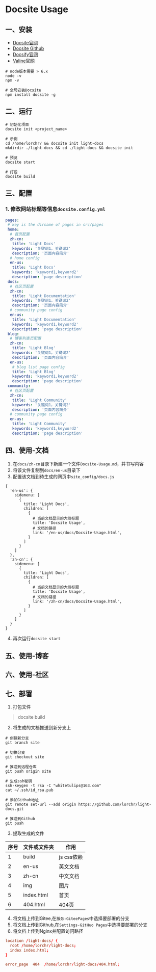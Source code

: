# Docsite Usage

## 一、安装

- [Docsite官网](https://docsite.js.org)
- [Docsite Github](https://github.com/txd-team/docsite)
- [Docsify官网](https://docsify.js.org)
- [Valine官网](https://valine.js.org)

```shell
# node版本需要 > 6.x
node -v
npm -v

# 全局安装Docsite
npm install docsite -g
```

## 二、运行
```shell
# 初始化项目
docsite init <project_name>

# 示例
cd /home/lorchr/ && docsite init light-docs
mkdirdir ./light-docs && cd ./light-docs && docsite init

# 预览
docsite start

# 打包
docsite build
```

## 三、配置

### 1. 修改网站标题等信息`docsite.config.yml`

```yaml
pages:
 # key is the dirname of pages in src/pages
 home:
  # 首页配置
  zh-cn:
   title: 'Light Docs'
   keywords: '关键词1，关键词2'
   description: '页面内容简介'
  # home config
  en-us:
   title: 'Light Docs'
   keywords: 'keyword1,keyword2'
   description: 'page description'
 docs:
  # 社区页配置
  zh-cn:
   title: 'Light Documentation'
   keywords: '关键词1，关键词2'
   description: '页面内容简介'
  # community page config
  en-us:
   title: 'Light Documentation'
   keywords: 'keyword1,keyword2'
   description: 'page description'
 blog:
  # 博客列表页配置
  zh-cn:
   title: 'Light Blog'
   keywords: '关键词1，关键词2'
   description: '页面内容简介'
  en-us:
   # blog list page config
   title: 'Light Blog'
   keywords: 'keyword1,keyword2'
   description: 'page description'
 community:
  # 社区页配置
  zh-cn:
   title: 'Light Community'
   keywords: '关键词1，关键词2'
   description: '页面内容简介'
  # community page config
  en-us:
   title: 'Light Community'
   keywords: 'keyword1,keyword2'
   description: 'page description'
```

## 四、使用-文档
1. 在`docs/zh-cn`目录下新建一个文件`Docsite-Usage.md`，并书写内容
2. 将该文件复制到`docs/en-us`目录下
3. 配置该文档到待生成的网页中`site_config/docs.js`
```shell
{
  'en-us': {
    sidemenu: [
      {
        title: 'Light Docs',
        children: [
          {
            # 当前文档显示的大纲标题
            title: 'Docsite Usage',
            # 文档的路径
            link: '/en-us/docs/Docsite-Usage.html',
          }
        ]
      }
    ]
  },
  'zh-cn': {
    sidemenu: [
      {
        title: 'Light Docs',
        children: [
          {
            # 当前文档显示的大纲标题
            title: 'Docsite Usage',
            # 文档的路径
            link: '/zh-cn/docs/Docsite-Usage.html',
          }
        ]
      }
    ]
  }
}
```
4. 再次运行`docsite start`

## 五、使用-博客

## 六、使用-社区

## 七、部署
1. 打包文件
> docsite build

2. 将生成的文档推送到新分支上
```shell
# 创建新分支
git branch site

# 切换分支
git checkout site

# 推送到远程仓库
git push origin site

# 生成ssh秘钥
ssh-keygen -t rsa -C "whitetulips@163.com"
cat ~/.ssh/id_rsa.pub

# 添加Github地址
git remote set-url --add origin https://github.com/lorchr/light-docs.git

# 推送到Github
git push
```

3. 提取生成的文件

| 序号 | 文件或文件夹 | 作用       |
| ---- | ------------ | ---------- |
| 1    | build        | js css依赖 |
| 2    | en-us        | 英文文档   |
| 3    | zh-cn        | 中文文档   |
| 4    | img          | 图片       |
| 5    | index.html   | 首页       |
| 6    | 404.html     | 404页      |

4. 将文档上传到Gitee,在`服务-GiteePages`中选择要部署的分支
5. 将文档上传到Github,在`Settings-GitHuo Pages`中选择要部署的分支
6. 将文档上传到Nginx并配置访问路径

```conf
location /light-docs/ {
  root /home/lorchr/light-docs;
  index index.html;
}

error_page  404  /home/lorchr/light-docs/404.html;
```